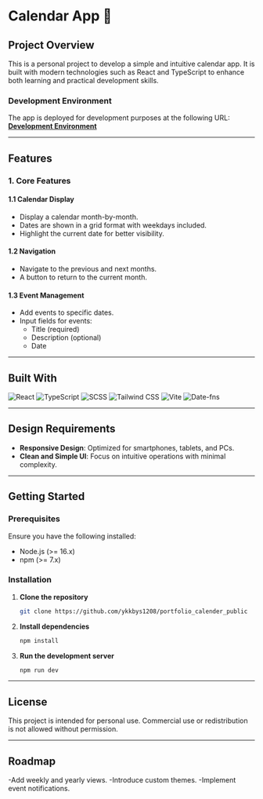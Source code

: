 # Calendar App 📅

## Project Overview
This is a personal project to develop a simple and intuitive calendar app. It is built with modern technologies such as React and TypeScript to enhance both learning and practical development skills.

### Development Environment
The app is deployed for development purposes at the following URL:  
**[Development Environment](https://works.mumumugi.com/works/calender/)**  

---

## Features
### 1. Core Features
#### 1.1 Calendar Display
- Display a calendar month-by-month.
- Dates are shown in a grid format with weekdays included.
- Highlight the current date for better visibility.

#### 1.2 Navigation
- Navigate to the previous and next months.
- A button to return to the current month.

#### 1.3 Event Management
- Add events to specific dates.
- Input fields for events:
  - Title (required)
  - Description (optional)
  - Date

---

## Built With
![React](https://img.shields.io/badge/React-20232A?style=for-the-badge&logo=react&logoColor=61DAFB)
![TypeScript](https://img.shields.io/badge/TypeScript-007ACC?style=for-the-badge&logo=typescript&logoColor=white)
![SCSS](https://img.shields.io/badge/SCSS-hotpink.svg?style=for-the-badge&logo=SASS&logoColor=white)
![Tailwind CSS](https://img.shields.io/badge/Tailwind_CSS-38B2AC?style=for-the-badge&logo=tailwind-css&logoColor=white)
![Vite](https://img.shields.io/badge/Vite-646CFF?style=for-the-badge&logo=vite&logoColor=white)
![Date-fns](https://img.shields.io/badge/Date--fns-262626?style=for-the-badge&logo=javascript&logoColor=white)

---

## Design Requirements
- **Responsive Design**: Optimized for smartphones, tablets, and PCs.
- **Clean and Simple UI**: Focus on intuitive operations with minimal complexity.

---

## Getting Started
### Prerequisites
Ensure you have the following installed:
- Node.js (>= 16.x)
- npm (>= 7.x)

### Installation
1. **Clone the repository**
   ```bash
   git clone https://github.com/ykkbys1208/portfolio_calender_public
2. **Install dependencies**
   ```bash
   npm install
3. **Run the development server**
   ```bash
   npm run dev

---

## License
This project is intended for personal use. Commercial use or redistribution is not allowed without permission.

---

## Roadmap
-Add weekly and yearly views.
-Introduce custom themes.
-Implement event notifications.
